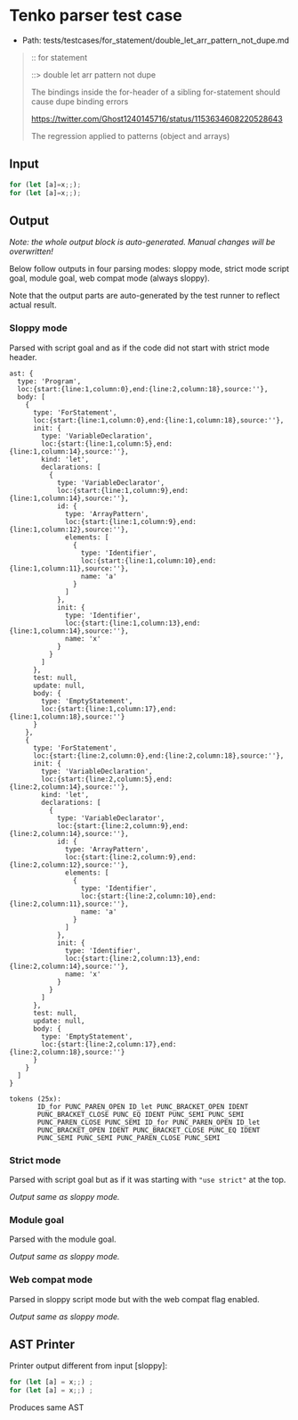 # Tenko parser test case

- Path: tests/testcases/for_statement/double_let_arr_pattern_not_dupe.md

> :: for statement
>
> ::> double let arr pattern not dupe
>
> The bindings inside the for-header of a sibling for-statement should cause dupe binding errors
>
> https://twitter.com/Ghost1240145716/status/1153634608220528643
>
> The regression applied to patterns (object and arrays)

## Input

`````js
for (let [a]=x;;);
for (let [a]=x;;);
`````

## Output

_Note: the whole output block is auto-generated. Manual changes will be overwritten!_

Below follow outputs in four parsing modes: sloppy mode, strict mode script goal, module goal, web compat mode (always sloppy).

Note that the output parts are auto-generated by the test runner to reflect actual result.

### Sloppy mode

Parsed with script goal and as if the code did not start with strict mode header.

`````
ast: {
  type: 'Program',
  loc:{start:{line:1,column:0},end:{line:2,column:18},source:''},
  body: [
    {
      type: 'ForStatement',
      loc:{start:{line:1,column:0},end:{line:1,column:18},source:''},
      init: {
        type: 'VariableDeclaration',
        loc:{start:{line:1,column:5},end:{line:1,column:14},source:''},
        kind: 'let',
        declarations: [
          {
            type: 'VariableDeclarator',
            loc:{start:{line:1,column:9},end:{line:1,column:14},source:''},
            id: {
              type: 'ArrayPattern',
              loc:{start:{line:1,column:9},end:{line:1,column:12},source:''},
              elements: [
                {
                  type: 'Identifier',
                  loc:{start:{line:1,column:10},end:{line:1,column:11},source:''},
                  name: 'a'
                }
              ]
            },
            init: {
              type: 'Identifier',
              loc:{start:{line:1,column:13},end:{line:1,column:14},source:''},
              name: 'x'
            }
          }
        ]
      },
      test: null,
      update: null,
      body: {
        type: 'EmptyStatement',
        loc:{start:{line:1,column:17},end:{line:1,column:18},source:''}
      }
    },
    {
      type: 'ForStatement',
      loc:{start:{line:2,column:0},end:{line:2,column:18},source:''},
      init: {
        type: 'VariableDeclaration',
        loc:{start:{line:2,column:5},end:{line:2,column:14},source:''},
        kind: 'let',
        declarations: [
          {
            type: 'VariableDeclarator',
            loc:{start:{line:2,column:9},end:{line:2,column:14},source:''},
            id: {
              type: 'ArrayPattern',
              loc:{start:{line:2,column:9},end:{line:2,column:12},source:''},
              elements: [
                {
                  type: 'Identifier',
                  loc:{start:{line:2,column:10},end:{line:2,column:11},source:''},
                  name: 'a'
                }
              ]
            },
            init: {
              type: 'Identifier',
              loc:{start:{line:2,column:13},end:{line:2,column:14},source:''},
              name: 'x'
            }
          }
        ]
      },
      test: null,
      update: null,
      body: {
        type: 'EmptyStatement',
        loc:{start:{line:2,column:17},end:{line:2,column:18},source:''}
      }
    }
  ]
}

tokens (25x):
       ID_for PUNC_PAREN_OPEN ID_let PUNC_BRACKET_OPEN IDENT
       PUNC_BRACKET_CLOSE PUNC_EQ IDENT PUNC_SEMI PUNC_SEMI
       PUNC_PAREN_CLOSE PUNC_SEMI ID_for PUNC_PAREN_OPEN ID_let
       PUNC_BRACKET_OPEN IDENT PUNC_BRACKET_CLOSE PUNC_EQ IDENT
       PUNC_SEMI PUNC_SEMI PUNC_PAREN_CLOSE PUNC_SEMI
`````

### Strict mode

Parsed with script goal but as if it was starting with `"use strict"` at the top.

_Output same as sloppy mode._

### Module goal

Parsed with the module goal.

_Output same as sloppy mode._

### Web compat mode

Parsed in sloppy script mode but with the web compat flag enabled.

_Output same as sloppy mode._

## AST Printer

Printer output different from input [sloppy]:

````js
for (let [a] = x;;) ;
for (let [a] = x;;) ;
````

Produces same AST
